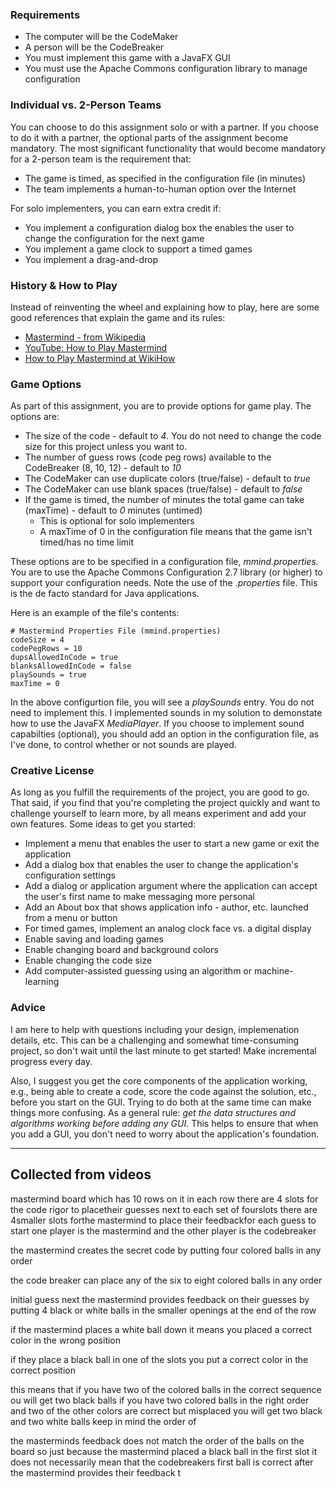 
### Requirements
* The computer will be the CodeMaker
* A person will be the CodeBreaker
* You must implement this game with a JavaFX GUI
* You must use the Apache Commons configuration library to manage configuration

### Individual vs. 2-Person Teams
You can choose to do this assignment solo or with a partner. If you choose to do it with a partner, the optional parts of the assignment become mandatory. The most significant functionality that would become mandatory for a 2-person team is the requirement that:

* The game is timed, as specified in the configuration file (in minutes)
* The team implements a human-to-human option over the Internet

For solo implementers, you can earn extra credit if:
* You implement a configuration dialog box the enables the user to change the configuration for the next game
* You implement a game clock to support a timed games
* You implement a drag-and-drop

### History & How to Play
Instead of reinventing the wheel and explaining how to play, here are some good references that explain the game and its rules:

* [Mastermind - from Wikipedia](https://en.wikipedia.org/wiki/Mastermind_(board_game))
* [YouTube: How to Play Mastermind](https://www.google.com/search?q=mastermind+board+game+rules&oq=mastermind+board+game+rules&aqs=chrome..69i57.8596j0j1&sourceid=chrome&ie=UTF-8#kpvalbx=_nFx7XtnVG5SEytMPipGkgAY53)
* [How to Play Mastermind at WikiHow](https://www.wikihow.com/Play-Mastermind)

### Game Options
As part of this assignment, you are to provide options for game play. The options are:

* The size of the code - default to *4*. You do not need to change the code size for this project unless you want to.
* The number of guess rows (code peg rows) available to the CodeBreaker (8, 10, 12) - default to *10*
* The CodeMaker can use duplicate colors (true/false) - default to *true*
* The CodeMaker can use blank spaces (true/false) - default to *false*
* If the game is timed, the number of minutes the total game can take (maxTime) - default to *0*  minutes (untimed)
    * This is optional for solo implementers
    * A maxTime of 0 in the configuration file means that the game isn't timed/has no time limit

These options are to be specified in a configuration file, *mmind.properties.* You are to
use the Apache Commons Configuration 2.7 library (or higher) to support your configuration needs.
Note the use of the _.properties_ file. This is the de facto standard for Java applications.

Here is an example of the file's contents:

```
# Mastermind Properties File (mmind.properties)
codeSize = 4
codePegRows = 10
dupsAllowedInCode = true
blanksAllowedInCode = false
playSounds = true
maxTime = 0
```

In the above configurtion file, you will see a _playSounds_ entry. You do not need to implement this. I implemented
sounds in my solution to demonstate how to use the JavaFX _MediaPlayer_. If you choose to implement sound capabilties
(optional), you should add an option in the configuration file, as I've done, to control whether or not sounds are played. 

### Creative License
As long as you fulfill the requirements of the project, you are good to go. That said, if you find 
that you're completing the project quickly and want to challenge yourself to learn more, by all means 
experiment and add your own features. Some ideas to get you started:

* Implement a menu that enables the user to start a new game or exit the application
* Add a dialog box that enables the user to change the application's configuration settings
* Add a dialog or application argument where the application can accept the user's first name to make messaging more personal
* Add an About box that shows application info - author, etc. launched from a menu or button
* For timed games, implement an analog clock face vs. a digital display
* Enable saving and loading games
* Enable changing board and background colors
* Enable changing the code size
* Add computer-assisted guessing using an algorithm or machine-learning


### Advice
I am here to help with questions including your design, implemenation details, etc. This can be a challenging and
somewhat time-consuming project, so don't wait until the last minute to get started! Make incremental progress every
day.

Also, I suggest you get the core components of the application working, e.g., being able to create a code, score the
code against the solution, etc., before you start on the GUI. Trying to do both at the same time can make things
more confusing. As a general rule: _get the data structures and algorithms working before adding any GUI._ This helps
to ensure that when you add a GUI, you don't need to worry about the application's foundation. 

---

## Collected from videos


mastermind board which has 10 rows on it in each row 
there are 4 slots for the code rigor to placetheir guesses next to each set of fourslots there are 
4smaller slots forthe mastermind to place their feedbackfor each guess to start one player is
the mastermind and the other player is
the codebreaker


the mastermind creates the secret code by putting four colored balls in any order 

the code breaker can place any of the six to eight colored balls in any order 

initial guess next the mastermind provides feedback on their guesses by putting 4 black or white balls in the smaller openings at the end of the row

if the mastermind places a white ball down it means you placed a correct color in the wrong position 

if they place a black ball in one of the slots you put a correct color in the correct position

this means that if you have two of the colored balls in the correct sequence
 ou will get two black balls if you have
two colored balls in the right order and
two of the other colors are correct but
misplaced you will get two black and two
white balls keep in mind the order of

the masterminds feedback does not match
the order of the balls on the board so
just because the mastermind placed a
black ball in the first slot it does not
necessarily mean that the codebreakers
first ball is correct after the
mastermind provides their feedback t




